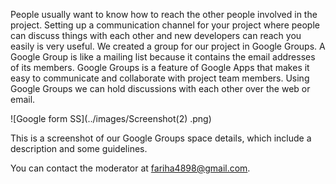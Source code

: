 People usually want to know how to reach the other people involved in the project. Setting up a communication channel for your project where people can discuss things with each other and new developers can reach you easily is very useful. We created a group for our project in Google Groups. A Google Group is like a mailing list because it contains the email addresses of its members. Google Groups is a feature of Google Apps that makes it easy to communicate and collaborate with project team members. Using Google Groups we can hold discussions with each other over the web or email.

![Google form SS](../images/Screenshot(2) .png)

This is a screenshot of our Google Groups space details, which include a description and some guidelines.

You can contact the moderator at fariha4898@gmail.com.
